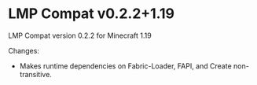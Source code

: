 # LMP Compat v0.2.2+1.19

LMP Compat version 0.2.2 for Minecraft 1.19

Changes:

* Makes runtime dependencies on Fabric-Loader, FAPI, and Create non-transitive.

